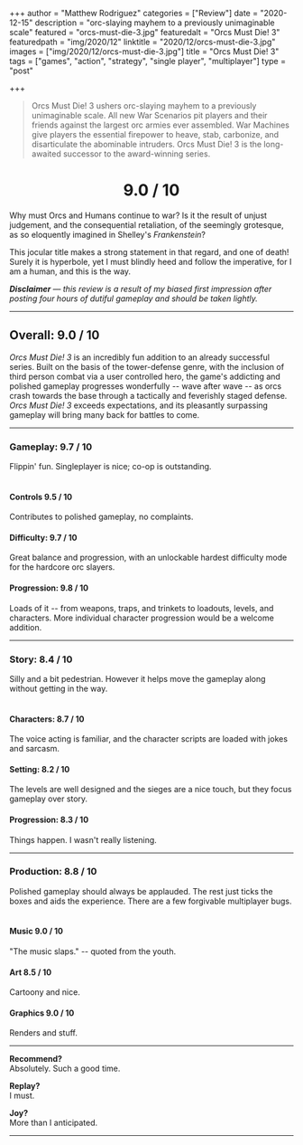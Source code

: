 +++
author = "Matthew Rodriguez"
categories = ["Review"]
date = "2020-12-15"
description = "orc-slaying mayhem to a previously unimaginable scale"
featured = "orcs-must-die-3.jpg"
featuredalt = "Orcs Must Die! 3"
featuredpath = "img/2020/12"
linktitle = "2020/12/orcs-must-die-3.jpg"
images = ["img/2020/12/orcs-must-die-3.jpg"]
title = "Orcs Must Die! 3"
tags = ["games", "action", "strategy", "single player", "multiplayer"]
type = "post"

+++

> Orcs Must Die! 3 ushers orc-slaying mayhem to a previously unimaginable scale. All new War Scenarios pit players and their friends against the largest orc armies ever assembled. War Machines give players the essential firepower to heave, stab, carbonize, and disarticulate the abominable intruders. Orcs Must Die! 3 is the long-awaited successor to the award-winning series.

<h1 style="text-align: center">9.0 / 10</h1>

Why must Orcs and Humans continue to war? Is it the result of unjust judgement, and the consequential retaliation, of the seemingly grotesque, as so eloquently imagined in Shelley's *Frankenstein*?

This jocular title makes a strong statement in that regard, and one of death! Surely it is hyperbole, yet I must blindly heed and follow the imperative, for I am a human, and this is the way.

*<b>Disclaimer</b> &mdash; this review is a result of my biased first impression after posting four hours of dutiful gameplay and should be taken lightly.*

***

## Overall: 9.0 / 10

*Orcs Must Die! 3* is an incredibly fun addition to an already successful series. Built on the basis of the tower-defense genre, with the inclusion of third person combat via a user controlled hero, the game's addicting and polished gameplay progresses wonderfully -- wave after wave -- as orcs crash towards the base through a tactically and feverishly staged defense. *Orcs Must Die! 3* exceeds expectations, and its pleasantly surpassing gameplay will bring many back for battles to come.

***

### Gameplay: 9.7 / 10
Flippin' fun. Singleplayer is nice; co-op is outstanding.
<br>
<br>

#### Controls 9.5 / 10
Contributes to polished gameplay, no complaints.

#### Difficulty: 9.7 / 10
Great balance and progression, with an unlockable hardest difficulty mode for the hardcore orc slayers.

#### Progression: 9.8 / 10
Loads of it -- from weapons, traps, and trinkets to loadouts, levels, and characters. More individual character progression would be a welcome addition.

***

### Story: 8.4 / 10
Silly and a bit pedestrian. However it helps move the gameplay along without getting in the way.
<br>
<br>

#### Characters: 8.7 / 10
The voice acting is familiar, and the character scripts are loaded with jokes and sarcasm.

#### Setting: 8.2 / 10
The levels are well designed and the sieges are a nice touch, but they focus gameplay over story.

#### Progression: 8.3 / 10
Things happen. I wasn't really listening.

***

### Production: 8.8 / 10
Polished gameplay should always be applauded. The rest just ticks the boxes and aids the experience. There are a few forgivable multiplayer bugs.
<br>
<br>

#### Music 9.0 / 10
"The music slaps." -- quoted from the youth.

#### Art 8.5 / 10
Cartoony and nice.

#### Graphics 9.0 / 10
Renders and stuff.

***

**Recommend?**  
Absolutely. Such a good time. 

**Replay?**  
I must.

**Joy?**  
More than I anticipated.

***


